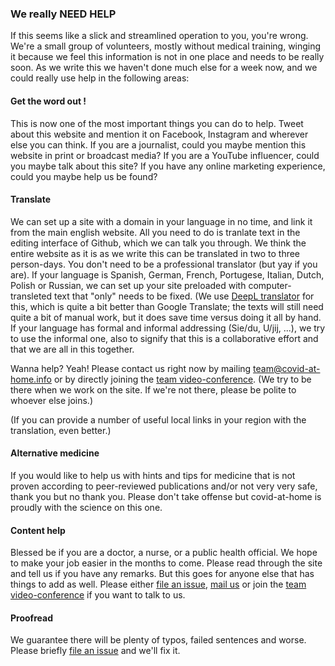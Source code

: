 ### We really NEED HELP

If this seems like a slick and streamlined operation to you, you're wrong. We're a small group of volunteers, mostly without medical training, winging it because we feel this information is not in one place and needs to be really soon. As we write this we haven't done much else for a week now, and we could really use help in the following areas:

#### Get the word out !

This is now one of the most important things you can do to help. Tweet about this website and mention it on Facebook, Instagram and wherever else you can think. If you are a journalist, could you maybe mention this website in print or broadcast media? If you are a YouTube influencer, could you maybe talk about this site? If you have any online marketing experience, could you maybe help us be found?

#### Translate

We can set up a site with a domain in your language in no time, and link it from the main english website. All you need to do is tranlate text in the editing interface of Github, which we can talk you through. We think the entire website as it is as we write this can be translated in two to three person-days. You don't need to be a professional translator (but yay if you are). If your language is Spanish, German, French, Portugese, Italian, Dutch, Polish or Russian, we can set up your site preloaded with computer-transleted text that "only" needs to be fixed. (We use [DeepL translator](https://www.deepl.com/translator) for this, which is quite a bit better than Google Translate; the texts will still need quite a bit of manual work, but it does save time versus doing it all by hand. If your language has formal and informal addressing (Sie/du, U/jij, ...), we try to use the informal one, also to signify that this is a collaborative effort and that we are all in this together.

Wanna help? Yeah! Please contact us right now by mailing [team@covid-at-home.info](mailto:team@covid-at-home.info) or by directly joining the [team video-conference](https://meet.jit.si/OngoingTeamMeetingForCovidAtHome). (We try to be there when we work on the site. If we're not there, please be polite to whoever else joins.)

(If you can provide a number of useful local links in your region with the translation, even better.)

#### Alternative medicine

If you would like to help us with hints and tips for medicine that is not proven according to peer-reviewed publications and/or not very very safe, thank you but no thank you. Please don't take offense but covid-at-home is proudly with the science on this one. 

#### Content help

Blessed be if you are a doctor, a nurse, or a public health official. We hope to make your job easier in the months to come. Please read through the site and tell us if you have any remarks. But this goes for anyone else that has things to add as well. Please either [file an issue](https://github.com/covid-at-home/covid-at-home.github.io/issues/new), [mail us](mailto:team@covid-at-home.info) or join the [team video-conference](https://meet.jit.si/OngoingTeamMeetingForCovidAtHome) if you want to talk to us.

#### Proofread

We guarantee there will be plenty of typos, failed sentences and worse. Please briefly [file an issue](https://github.com/covid-at-home/covid-at-home.github.io/issues/new) and we'll fix it.
